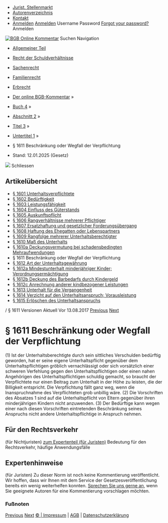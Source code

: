   * [Jurist. Stellenmarkt](https://bgb.kommentar.de/Buch-4/Abschnitt-2/Titel-3/Untertitel-1/</job-board> "Jurist. Stellenmarkt")
  * [Autorenverzeichnis](https://bgb.kommentar.de/Buch-4/Abschnitt-2/Titel-3/Untertitel-1/</Autorenverzeichnis> "Autorenverzeichnis")
  * [Kontakt](https://bgb.kommentar.de/Buch-4/Abschnitt-2/Titel-3/Untertitel-1/</Kontakt>)
  * [Anmelden](https://bgb.kommentar.de/Buch-4/Abschnitt-2/Titel-3/Untertitel-1/<#login> "show login form") [Anmelden](https://bgb.kommentar.de/Buch-4/Abschnitt-2/Titel-3/Untertitel-1/<#> "hide login form") Username Password
[Forgot your password?](https://bgb.kommentar.de/Buch-4/Abschnitt-2/Titel-3/Untertitel-1/</user/forgotpassword>) Anmelden 


[![BGB Online Kommentar](https://bgb.kommentar.de/extension/bgb/design/bgb/images/logo.png)](https://bgb.kommentar.de/Buch-4/Abschnitt-2/Titel-3/Untertitel-1/</> "BGB Online Kommentar")
Suchen
Navigation
  * [Allgemeiner Teil](https://bgb.kommentar.de/Buch-4/Abschnitt-2/Titel-3/Untertitel-1/</Buch-1>)
  * [Recht der Schuldverhältnisse](https://bgb.kommentar.de/Buch-4/Abschnitt-2/Titel-3/Untertitel-1/</Buch-2>)
  * [Sachenrecht](https://bgb.kommentar.de/Buch-4/Abschnitt-2/Titel-3/Untertitel-1/</Buch-3>)
  * [Familienrecht](https://bgb.kommentar.de/Buch-4/Abschnitt-2/Titel-3/Untertitel-1/</Buch-4>)
  * [Erbrecht](https://bgb.kommentar.de/Buch-4/Abschnitt-2/Titel-3/Untertitel-1/</Buch-5>)


  * [Der online BGB-Kommentar](https://bgb.kommentar.de/Buch-4/Abschnitt-2/Titel-3/Untertitel-1/</>) »
  * [Buch 4](https://bgb.kommentar.de/Buch-4/Abschnitt-2/Titel-3/Untertitel-1/</Buch-4>) »
  * [Abschnitt 2](https://bgb.kommentar.de/Buch-4/Abschnitt-2/Titel-3/Untertitel-1/</Buch-4/Abschnitt-2>) »
  * [Titel 3](https://bgb.kommentar.de/Buch-4/Abschnitt-2/Titel-3/Untertitel-1/</Buch-4/Abschnitt-2/Titel-3>) »
  * [Untertitel 1](https://bgb.kommentar.de/Buch-4/Abschnitt-2/Titel-3/Untertitel-1/</Buch-4/Abschnitt-2/Titel-3/Untertitel-1>) »
  * § 1611 Beschränkung oder Wegfall der Verpflichtung 
  * Stand: 12.01.2025 (Gesetz) 


![](https://vg01.met.vgwort.de/na/1c9909529ead4f509072c06d9081a7d5)
Schliessen 
## Artikelübersicht
  * [ § 1601 Unterhaltsverpflichtete ](https://bgb.kommentar.de/Buch-4/Abschnitt-2/Titel-3/Untertitel-1/</Buch-4/Abschnitt-2/Titel-3/Untertitel-1/Unterhaltsverpflichtete>)
  * [ § 1602 Bedürftigkeit ](https://bgb.kommentar.de/Buch-4/Abschnitt-2/Titel-3/Untertitel-1/</Buch-4/Abschnitt-2/Titel-3/Untertitel-1/Beduerftigkeit>)
  * [ § 1603 Leistungsfähigkeit ](https://bgb.kommentar.de/Buch-4/Abschnitt-2/Titel-3/Untertitel-1/</Buch-4/Abschnitt-2/Titel-3/Untertitel-1/Leistungsfaehigkeit>)
  * [ § 1604 Einfluss des Güterstands ](https://bgb.kommentar.de/Buch-4/Abschnitt-2/Titel-3/Untertitel-1/</Buch-4/Abschnitt-2/Titel-3/Untertitel-1/Einfluss-des-Gueterstands>)
  * [ § 1605 Auskunftspflicht ](https://bgb.kommentar.de/Buch-4/Abschnitt-2/Titel-3/Untertitel-1/</Buch-4/Abschnitt-2/Titel-3/Untertitel-1/Auskunftspflicht>)
  * [ § 1606 Rangverhältnisse mehrerer Pflichtiger ](https://bgb.kommentar.de/Buch-4/Abschnitt-2/Titel-3/Untertitel-1/</Buch-4/Abschnitt-2/Titel-3/Untertitel-1/Rangverhaeltnisse-mehrerer-Pflichtiger>)
  * [ § 1607 Ersatzhaftung und gesetzlicher Forderungsübergang ](https://bgb.kommentar.de/Buch-4/Abschnitt-2/Titel-3/Untertitel-1/</Buch-4/Abschnitt-2/Titel-3/Untertitel-1/Ersatzhaftung-und-gesetzlicher-Forderungsuebergang>)
  * [ § 1608 Haftung des Ehegatten oder Lebenspartners ](https://bgb.kommentar.de/Buch-4/Abschnitt-2/Titel-3/Untertitel-1/</Buch-4/Abschnitt-2/Titel-3/Untertitel-1/Haftung-des-Ehegatten-oder-Lebenspartners>)
  * [ § 1609 Rangfolge mehrerer Unterhaltsberechtigter ](https://bgb.kommentar.de/Buch-4/Abschnitt-2/Titel-3/Untertitel-1/</Buch-4/Abschnitt-2/Titel-3/Untertitel-1/Rangfolge-mehrerer-Unterhaltsberechtigter>)
  * [ § 1610 Maß des Unterhalts ](https://bgb.kommentar.de/Buch-4/Abschnitt-2/Titel-3/Untertitel-1/</Buch-4/Abschnitt-2/Titel-3/Untertitel-1/Mass-des-Unterhalts>)
  * [ § 1610a Deckungsvermutung bei schadensbedingten Mehraufwendungen ](https://bgb.kommentar.de/Buch-4/Abschnitt-2/Titel-3/Untertitel-1/</Buch-4/Abschnitt-2/Titel-3/Untertitel-1/Deckungsvermutung-bei-schadensbedingten-Mehraufwendungen>)
  * § 1611 Beschränkung oder Wegfall der Verpflichtung 
  * [ § 1612 Art der Unterhaltsgewährung ](https://bgb.kommentar.de/Buch-4/Abschnitt-2/Titel-3/Untertitel-1/</Buch-4/Abschnitt-2/Titel-3/Untertitel-1/Art-der-Unterhaltsgewaehrung>)
  * [ § 1612a Mindestunterhalt minderjähriger Kinder; Verordnungsermächtigung ](https://bgb.kommentar.de/Buch-4/Abschnitt-2/Titel-3/Untertitel-1/</Buch-4/Abschnitt-2/Titel-3/Untertitel-1/Mindestunterhalt-minderjaehriger-Kinder-Verordnungsermaechtigung>)
  * [ § 1612b Deckung des Barbedarfs durch Kindergeld ](https://bgb.kommentar.de/Buch-4/Abschnitt-2/Titel-3/Untertitel-1/</Buch-4/Abschnitt-2/Titel-3/Untertitel-1/Deckung-des-Barbedarfs-durch-Kindergeld>)
  * [ § 1612c Anrechnung anderer kindbezogener Leistungen ](https://bgb.kommentar.de/Buch-4/Abschnitt-2/Titel-3/Untertitel-1/</Buch-4/Abschnitt-2/Titel-3/Untertitel-1/Anrechnung-anderer-kindbezogener-Leistungen>)
  * [ § 1613 Unterhalt für die Vergangenheit ](https://bgb.kommentar.de/Buch-4/Abschnitt-2/Titel-3/Untertitel-1/</Buch-4/Abschnitt-2/Titel-3/Untertitel-1/Unterhalt-fuer-die-Vergangenheit>)
  * [ § 1614 Verzicht auf den Unterhaltsanspruch; Vorausleistung ](https://bgb.kommentar.de/Buch-4/Abschnitt-2/Titel-3/Untertitel-1/</Buch-4/Abschnitt-2/Titel-3/Untertitel-1/Verzicht-auf-den-Unterhaltsanspruch-Vorausleistung>)
  * [ § 1615 Erlöschen des Unterhaltsanspruchs ](https://bgb.kommentar.de/Buch-4/Abschnitt-2/Titel-3/Untertitel-1/</Buch-4/Abschnitt-2/Titel-3/Untertitel-1/Erloeschen-des-Unterhaltsanspruchs>)


/ § 1611 
Versionen  Aktuell Vor 13.08.2017
[Previous](https://bgb.kommentar.de/Buch-4/Abschnitt-2/Titel-3/Untertitel-1/</Buch-4/Abschnitt-2/Titel-3/Untertitel-1/Deckungsvermutung-bei-schadensbedingten-Mehraufwendungen> "§ 1610a Deckungsvermutung bei schadensbedingten Mehraufwendungen") [Next](https://bgb.kommentar.de/Buch-4/Abschnitt-2/Titel-3/Untertitel-1/</Buch-4/Abschnitt-2/Titel-3/Untertitel-1/Art-der-Unterhaltsgewaehrung> "§ 1612 Art der Unterhaltsgewährung")
# § 1611 Beschränkung oder Wegfall der Verpflichtung
(1) Ist der Unterhaltsberechtigte durch sein sittliches Verschulden bedürftig geworden, hat er seine eigene Unterhaltspflicht gegenüber dem Unterhaltspflichtigen gröblich vernachlässigt oder sich vorsätzlich einer schweren Verfehlung gegen den Unterhaltspflichtigen oder einen nahen Angehörigen des Unterhaltspflichtigen schuldig gemacht, so braucht der Verpflichtete nur einen Beitrag zum Unterhalt in der Höhe zu leisten, die der Billigkeit entspricht. Die Verpflichtung fällt ganz weg, wenn die Inanspruchnahme des Verpflichteten grob unbillig wäre.
(2) Die Vorschriften des Absatzes 1 sind auf die Unterhaltspflicht von Eltern gegenüber ihren minderjährigen Kindern nicht anzuwenden.
(3) Der Bedürftige kann wegen einer nach diesen Vorschriften eintretenden Beschränkung seines Anspruchs nicht andere Unterhaltspflichtige in Anspruch nehmen.
## Für den Rechtsverkehr 
(für Nichtjuristen)
[zum Expertenteil (für Juristen)](https://bgb.kommentar.de/Buch-4/Abschnitt-2/Titel-3/Untertitel-1/<#expertenhinweise>)
Bedeutung für den Rechtsverkehr, häufige Anwendungsfälle
## Expertenhinweise
(für Juristen)
Zu dieser Norm ist noch keine Kommentierung veröffentlicht. Wir hoffen, dass wir Ihnen mit dem Service der Gesetzesveröffentlichung bereits ein wenig weiterhelfen konnten. [Sprechen Sie uns gerne an](https://bgb.kommentar.de/Buch-4/Abschnitt-2/Titel-3/Untertitel-1/</Kontakt>), wenn Sie geeignete Autoren für eine Kommentierung vorschlagen möchten. 
### Fußnoten
[Previous](https://bgb.kommentar.de/Buch-4/Abschnitt-2/Titel-3/Untertitel-1/</Buch-4/Abschnitt-2/Titel-3/Untertitel-1/Deckungsvermutung-bei-schadensbedingten-Mehraufwendungen> "§ 1610a Deckungsvermutung bei schadensbedingten Mehraufwendungen") [Next](https://bgb.kommentar.de/Buch-4/Abschnitt-2/Titel-3/Untertitel-1/</Buch-4/Abschnitt-2/Titel-3/Untertitel-1/Art-der-Unterhaltsgewaehrung> "§ 1612 Art der Unterhaltsgewährung")
[© | Impressum](https://bgb.kommentar.de/Buch-4/Abschnitt-2/Titel-3/Untertitel-1/</Kontakt>) | [AGB](https://bgb.kommentar.de/Buch-4/Abschnitt-2/Titel-3/Untertitel-1/</AGB>) | [Datenschutzerklärung](https://bgb.kommentar.de/Buch-4/Abschnitt-2/Titel-3/Untertitel-1/</Datenschutzerklaerung-fuer-Leser>)
